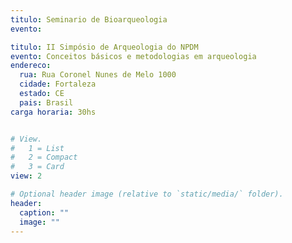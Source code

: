 ```yaml
---
titulo: Seminario de Bioarqueologia
evento: 

titulo: II Simpósio de Arqueologia do NPDM
evento: Conceitos básicos e metodologias em arqueologia
endereco:
  rua: Rua Coronel Nunes de Melo 1000
  cidade: Fortaleza
  estado: CE
  pais: Brasil
carga horaria: 30hs


# View.
#   1 = List
#   2 = Compact
#   3 = Card
view: 2

# Optional header image (relative to `static/media/` folder).
header:
  caption: ""
  image: ""
---
```

